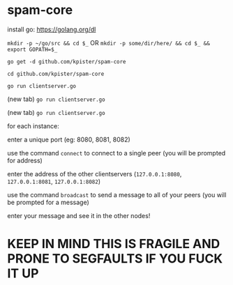 # spam-core

install go: https://golang.org/dl

`mkdir -p ~/go/src && cd $_` OR `mkdir -p some/dir/here/ && cd $_ && export GOPATH=$_`

`go get -d github.com/kpister/spam-core`

`cd github.com/kpister/spam-core`

`go run clientserver.go`

(new tab) `go run clientserver.go`

(new tab) `go run clientserver.go`


for each instance:

enter a unique port (eg: 8080, 8081, 8082)

use the command `connect` to connect to a single peer (you will be prompted for address)

enter the address of the other clientservers (`127.0.0.1:8080`, `127.0.0.1:8081`, `127.0.0.1:8082`)

use the command `broadcast` to send a message to all of your peers (you will be prompted for a message)

enter your message and see it in the other nodes!


# KEEP IN MIND THIS IS FRAGILE AND PRONE TO SEGFAULTS IF YOU FUCK IT UP

